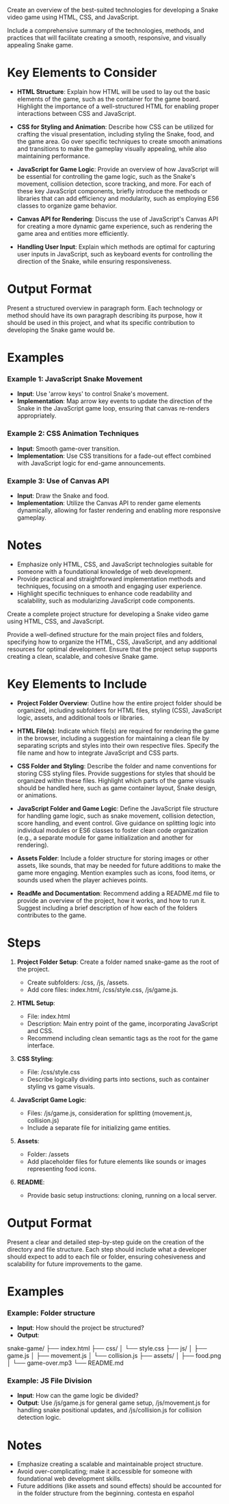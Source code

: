 Create an overview of the best-suited technologies for developing a Snake video game using HTML, CSS, and JavaScript.

Include a comprehensive summary of the technologies, methods, and practices that will facilitate creating a smooth, responsive, and visually appealing Snake game.

# Key Elements to Consider

- **HTML Structure**: Explain how HTML will be used to lay out the basic elements of the game, such as the container for the game board. Highlight the importance of a well-structured HTML for enabling proper interactions between CSS and JavaScript.

- **CSS for Styling and Animation**: Describe how CSS can be utilized for crafting the visual presentation, including styling the Snake, food, and the game area. Go over specific techniques to create smooth animations and transitions to make the gameplay visually appealing, while also maintaining performance.

- **JavaScript for Game Logic**: Provide an overview of how JavaScript will be essential for controlling the game logic, such as the Snake's movement, collision detection, score tracking, and more. For each of these key JavaScript components, briefly introduce the methods or libraries that can add efficiency and modularity, such as employing ES6 classes to organize game behavior.

- **Canvas API for Rendering**: Discuss the use of JavaScript's Canvas API for creating a more dynamic game experience, such as rendering the game area and entities more efficiently.

- **Handling User Input**: Explain which methods are optimal for capturing user inputs in JavaScript, such as keyboard events for controlling the direction of the Snake, while ensuring responsiveness.

# Output Format

Present a structured overview in paragraph form. Each technology or method should have its own paragraph describing its purpose, how it should be used in this project, and what its specific contribution to developing the Snake game would be.

# Examples

### Example 1: JavaScript Snake Movement
- **Input**: Use 'arrow keys' to control Snake's movement.
- **Implementation**: Map arrow key events to update the direction of the Snake in the JavaScript game loop, ensuring that canvas re-renders appropriately.

### Example 2: CSS Animation Techniques
- **Input**: Smooth game-over transition.
- **Implementation**: Use CSS transitions for a fade-out effect combined with JavaScript logic for end-game announcements.

### Example 3: Use of Canvas API
- **Input**: Draw the Snake and food.
- **Implementation**: Utilize the Canvas API to render game elements dynamically, allowing for faster rendering and enabling more responsive gameplay.

# Notes

- Emphasize only HTML, CSS, and JavaScript technologies suitable for someone with a foundational knowledge of web development.
- Provide practical and straightforward implementation methods and techniques, focusing on a smooth and engaging user experience.
- Highlight specific techniques to enhance code readability and scalability, such as modularizing JavaScript code components. 

Create a complete project structure for developing a Snake video game using HTML, CSS, and JavaScript.

Provide a well-defined structure for the main project files and folders, specifying how to organize the HTML, CSS, JavaScript, and any additional resources for optimal development. Ensure that the project setup supports creating a clean, scalable, and cohesive Snake game.

# Key Elements to Include

- **Project Folder Overview**: Outline how the entire project folder should be organized, including subfolders for HTML files, styling (CSS), JavaScript logic, assets, and additional tools or libraries.

- **HTML File(s)**: Indicate which file(s) are required for rendering the game in the browser, including a suggestion for maintaining a clean file by separating scripts and styles into their own respective files. Specify the file name and how to integrate JavaScript and CSS parts.

- **CSS Folder and Styling**: Describe the folder and name conventions for storing CSS styling files. Provide suggestions for styles that should be organized within these files. Highlight which parts of the game visuals should be handled here, such as game container layout, Snake design, or animations.

- **JavaScript Folder and Game Logic**: Define the JavaScript file structure for handling game logic, such as snake movement, collision detection, score handling, and event control. Give guidance on splitting logic into individual modules or ES6 classes to foster clean code organization (e.g., a separate module for game initialization and another for rendering).

- **Assets Folder**: Include a folder structure for storing images or other assets, like sounds, that may be needed for future additions to make the game more engaging. Mention examples such as icons, food items, or sounds used when the player achieves points.

- **ReadMe and Documentation**: Recommend adding a README.md file to provide an overview of the project, how it works, and how to run it. Suggest including a brief description of how each of the folders contributes to the game.

# Steps

1. **Project Folder Setup**: Create a folder named snake-game as the root of the project.
    - Create subfolders: /css, /js, /assets.
    - Add core files: index.html, /css/style.css, /js/game.js.

2. **HTML Setup**:
    - File: index.html
    - Description: Main entry point of the game, incorporating JavaScript and CSS.
    - Recommend including clean semantic tags as the root for the game interface.

3. **CSS Styling**:
    - File: /css/style.css
    - Describe logically dividing parts into sections, such as container styling vs game visuals.

4. **JavaScript Game Logic**:
    - Files: /js/game.js, consideration for splitting (movement.js, collision.js)
    - Include a separate file for initializing game entities.

5. **Assets**:
    - Folder: /assets
    - Add placeholder files for future elements like sounds or images representing food icons.

6. **README**:
    - Provide basic setup instructions: cloning, running on a local server.

# Output Format

Present a clear and detailed step-by-step guide on the creation of the directory and file structure. Each step should include what a developer should expect to add to each file or folder, ensuring cohesiveness and scalability for future improvements to the game.

# Examples

### Example: Folder structure
- **Input**: How should the project be structured?
- **Output**:
    
snake-game/
        ├── index.html
        ├── css/
        │   └── style.css
        ├── js/
        │   ├── game.js
        │   ├── movement.js
        │   └── collision.js
        ├── assets/
        │   ├── food.png
        │   └── game-over.mp3
        └── README.md


### Example: JS File Division
- **Input**: How can the game logic be divided?
- **Output**: Use /js/game.js for general game setup, /js/movement.js for handling snake positional updates, and /js/collision.js for collision detection logic.

# Notes

- Emphasize creating a scalable and maintainable project structure.
- Avoid over-complicating; make it accessible for someone with foundational web development skills.
- Future additions (like assets and sound effects) should be accounted for in the folder structure from the beginning.  contesta en español